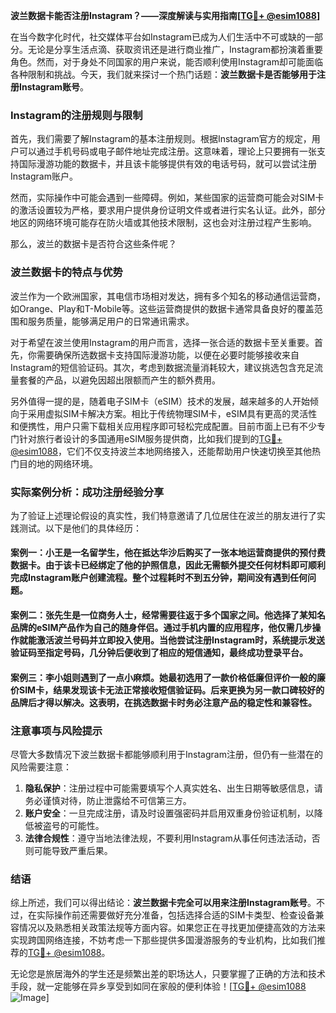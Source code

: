 **波兰数据卡能否注册Instagram？——深度解读与实用指南[[TG💪+ @esim1088](https://t.me/s/esim1088)]**

在当今数字化时代，社交媒体平台如Instagram已成为人们生活中不可或缺的一部分。无论是分享生活点滴、获取资讯还是进行商业推广，Instagram都扮演着重要角色。然而，对于身处不同国家的用户来说，能否顺利使用Instagram却可能面临各种限制和挑战。今天，我们就来探讨一个热门话题：**波兰数据卡是否能够用于注册Instagram账号**。

### Instagram的注册规则与限制

首先，我们需要了解Instagram的基本注册规则。根据Instagram官方的规定，用户可以通过手机号码或电子邮件地址完成注册。这意味着，理论上只要拥有一张支持国际漫游功能的数据卡，并且该卡能够提供有效的电话号码，就可以尝试注册Instagram账户。

然而，实际操作中可能会遇到一些障碍。例如，某些国家的运营商可能会对SIM卡的激活设置较为严格，要求用户提供身份证明文件或者进行实名认证。此外，部分地区的网络环境可能存在防火墙或其他技术限制，这也会对注册过程产生影响。

那么，波兰的数据卡是否符合这些条件呢？

### 波兰数据卡的特点与优势

波兰作为一个欧洲国家，其电信市场相对发达，拥有多个知名的移动通信运营商，如Orange、Play和T-Mobile等。这些运营商提供的数据卡通常具备良好的覆盖范围和服务质量，能够满足用户的日常通讯需求。

对于希望在波兰使用Instagram的用户而言，选择一张合适的数据卡至关重要。首先，你需要确保所选数据卡支持国际漫游功能，以便在必要时能够接收来自Instagram的短信验证码。其次，考虑到数据流量消耗较大，建议挑选包含充足流量套餐的产品，以避免因超出限额而产生的额外费用。

另外值得一提的是，随着电子SIM卡（eSIM）技术的发展，越来越多的人开始倾向于采用虚拟SIM卡解决方案。相比于传统物理SIM卡，eSIM具有更高的灵活性和便携性，用户只需下载相关应用程序即可轻松完成配置。目前市面上已有不少专门针对旅行者设计的多国通用eSIM服务提供商，比如我们提到的[TG💪+ @esim1088](https://t.me/s/esim1088)，它们不仅支持波兰本地网络接入，还能帮助用户快速切换至其他热门目的地的网络环境。

### 实际案例分析：成功注册经验分享

为了验证上述理论假设的真实性，我们特意邀请了几位居住在波兰的朋友进行了实践测试。以下是他们的具体经历：

#### 案例一：小王是一名留学生，他在抵达华沙后购买了一张本地运营商提供的预付费数据卡。由于该卡已经绑定了他的护照信息，因此无需额外提交任何材料即可顺利完成Instagram账户创建流程。整个过程耗时不到五分钟，期间没有遇到任何问题。

#### 案例二：张先生是一位商务人士，经常需要往返于多个国家之间。他选择了某知名品牌的eSIM产品作为自己的随身伴侣。通过手机内置的应用程序，他仅需几步操作就能激活波兰号码并立即投入使用。当他尝试注册Instagram时，系统提示发送验证码至指定号码，几分钟后便收到了相应的短信通知，最终成功登录平台。

#### 案例三：李小姐则遇到了一点小麻烦。她最初选用了一款价格低廉但评价一般的廉价SIM卡，结果发现该卡无法正常接收短信验证码。后来更换为另一款口碑较好的品牌后才得以解决。这表明，在挑选数据卡时务必注意产品的稳定性和兼容性。

### 注意事项与风险提示

尽管大多数情况下波兰数据卡都能够顺利用于Instagram注册，但仍有一些潜在的风险需要注意：

1. **隐私保护**：注册过程中可能需要填写个人真实姓名、出生日期等敏感信息，请务必谨慎对待，防止泄露给不可信第三方。
2. **账户安全**：一旦完成注册，请及时设置强密码并启用双重身份验证机制，以降低被盗号的可能性。
3. **法律合规性**：遵守当地法律法规，不要利用Instagram从事任何违法活动，否则可能导致严重后果。

### 结语

综上所述，我们可以得出结论：**波兰数据卡完全可以用来注册Instagram账号**。不过，在实际操作前还需要做好充分准备，包括选择合适的SIM卡类型、检查设备兼容情况以及熟悉相关政策法规等方面内容。如果您正在寻找更加便捷高效的方法来实现跨国网络连接，不妨考虑一下那些提供多国漫游服务的专业机构，比如我们推荐的[TG💪+ @esim1088](https://t.me/s/esim1088)。

无论您是旅居海外的学生还是频繁出差的职场达人，只要掌握了正确的方法和技术手段，就一定能够在异乡享受到如同在家般的便利体验！[[TG💪+ @esim1088](https://t.me/s/esim1088) ![Image](https://i.postimg.cc/4NQfJmqS/Snipaste-2025-05-13-00-14-12.png)]